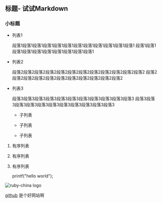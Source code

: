 ## 标题- 试试Markdown

### 小标题 

* 列表1

  段落1段落1段落1段落1段落1段落1段落1段落1段落1段落1段落1段落1
  段落1段落1段落1段落1段落1段落1段落1段落1段落1段落1

* 列表2

  段落2段落2段落2段落2段落2段落2段落2段落2段落2段落2段落2段落2
  段落2段落2段落2段落2段落2段落2段落2段落2段落2段落2段落2

* 列表3

  段落3段落3段落3段落3段落3段落3段落3段落3段落3段落3段落3
  段落3段落3段落3段落3段落3段落3段落3段落3段落3段落3段落3

  * 子列表

  * 子列表

  * 子列表


1. 有序列表

2. 有序列表

3. 有序列表

	printf("hello world");

![ruby-china logo](http://ruby-china.org/assets/big_logo.png  "logo")

[github](http://iorilu.github.com "Github") 是个好网站啊








